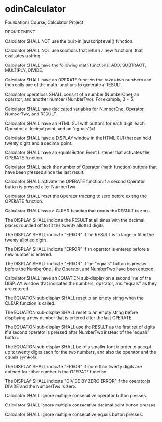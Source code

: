 # odinCalculator
Foundations Course, Calculator Project

REQUIREMENT

Calculator SHALL NOT use the built-in javascript eval() function.


Calculator SHALL NOT use solutions that return a new function() that evaluates a string.


Calculator SHALL have the following math functions: ADD, SUBTRACT, MULTIPLY, DIVIDE.


Calculator SHALL have an OPERATE function that takes two numbers and then calls one of the math functions to generate a RESULT.


Calculator operations SHALL consist of a number (NumberOne), an operator, and another number (NumberTwo). For example, 3 + 5. 


Calculator SHALL have dedicated variables for NumberOne, Operator, NumberTwo, and RESULT.  


Calculator SHALL have an HTML GUI with buttons for each digit, each Operator, a decimal point, and an "eguals"(=).


Calculator SHALL have a DISPLAY window in the HTML GUI that can hold twenty digits and a decimal point.


Calculator SHALL have an equalsButton Event Listener that activates the OPERATE function.


Calculator SHALL track the number of Operator (math function) buttons that have been pressed since the last result.


Calculator SHALL activate the OPERATE function if a second Operator button is pressed after NumberTwo.


Calculator SHALL reset the Operator tracking to zero before exiting the OPERATE function.


Calculator SHALL have a CLEAR function that resets the RESULT to zero.


The DISPLAY SHALL indicate the RESULT at all times with the decimal places rounded off to fit the twenty allotted digits.


The DISPLAY SHALL indicate "ERROR" if the RESULT is to large to fit in the twenty allotted digits.


The DISPLAY SHALL indicate "ERROR" if an operator is entered before a new number is entered.


The DISPLAY SHALL indicate "ERROR" if the "equals" button is pressed before the NumberOne , the Operator, and NumberTwo have been entered.


Calculator SHALL have an EQUATION sub-display on a second line of the DISPLAY window that indicates the numbers, operator, and "equals" as they are entered.


The EQUATION sub-display SHALL reset to an empty string when the CLEAR function is called.


The EQUATION sub-display SHALL reset to an empty string before displaying a new number that is entered after the last OPERATE.


The EQUATION sub-display SHALL use the RESULT as the first set of digits if a second operator is pressed after NumberTwo instead of the "equals" button.


The EQUATION sub-display SHALL be of a smaller font in order to accept up to twenty digits each for the two numbers, and also the operator and the equals symbols.


The DISPLAY SHALL indicate "ERROR" if more than twenty digits are entered for either number in the OPERATE function.


The DISPLAY SHALL indicate "DIVIDE BY ZERO ERROR" if the operator is DIVIDE and the NumberTwo is zero.


Calculator SHALL ignore multiple consecutive operator button presses.


Calculator SHALL ignore multiple consecutive decimal point button presses.


Calculator SHALL ignore multiple consecutive equals button presses.


